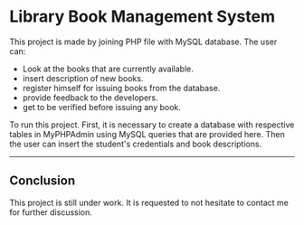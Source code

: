 # Library Book Management System

This project is made by joining PHP file with MySQL database. The user can:

- Look at the books that are currently available.
- insert description of new books.
- register himself for issuing books from the database. 
- provide feedback to the developers.
- get to be verified before issuing any book.
 
To run this project. First, it is necessary to create a database with respective tables in MyPHPAdmin using MySQL queries that are provided here. Then the user can insert the student's credentials and book descriptions.

-----------------


##  Conclusion   ##

This project is still under work. It is requested to not hesitate to contact me for further discussion.
